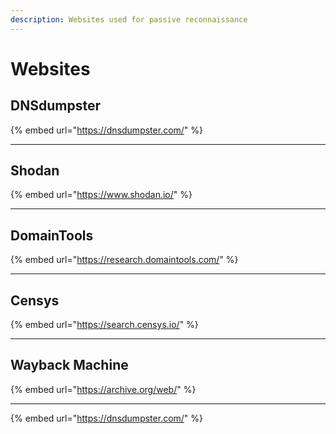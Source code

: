 ```yaml
---
description: Websites used for passive reconnaissance
---
```


# Websites

## **DNSdumpster**

{% embed url="https://dnsdumpster.com/" %}

***

## Shodan

{% embed url="https://www.shodan.io/" %}

***

## DomainTools

{% embed url="https://research.domaintools.com/" %}

***

## Censys

{% embed url="https://search.censys.io/" %}

***

## Wayback Machine

{% embed url="https://archive.org/web/" %}

***

{% embed url="https://dnsdumpster.com/" %}

